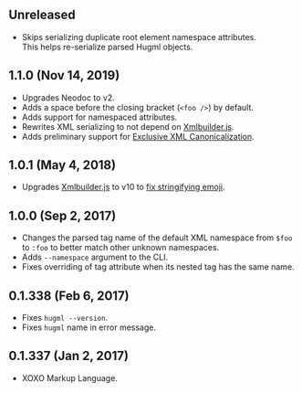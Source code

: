 ## Unreleased
- Skips serializing duplicate root element namespace attributes.  
  This helps re-serialize parsed Hugml objects.

## 1.1.0 (Nov 14, 2019)
- Upgrades Neodoc to v2.
- Adds a space before the closing bracket (`<foo />`) by default.
- Adds support for namespaced attributes.
- Rewrites XML serializing to not depend on [Xmlbuilder.js](https://www.npmjs.com/package/xmlbuilder).
- Adds preliminary support for [Exclusive XML Canonicalization](https://www.w3.org/TR/xml-exc-c14n).

## 1.0.1 (May 4, 2018)
- Upgrades [Xmlbuilder.js](https://www.npmjs.com/package/xmlbuilder) to v10 to [fix stringifying emoji](https://github.com/oozcitak/xmlbuilder-js/issues/147).

## 1.0.0 (Sep 2, 2017)
- Changes the parsed tag name of the default XML namespace from `$foo` to `:foo` to better match other unknown namespaces.
- Adds `--namespace` argument to the CLI.
- Fixes overriding of tag attribute when its nested tag has the same name.

## 0.1.338 (Feb 6, 2017)
- Fixes `hugml --version`.
- Fixes `hugml` name in error message.

## 0.1.337 (Jan 2, 2017)
- XOXO Markup Language.
